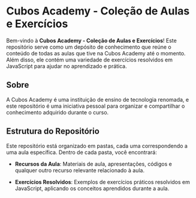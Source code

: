 # Cubos Academy - Coleção de Aulas e Exercícios

Bem-vindo à **Cubos Academy - Coleção de Aulas e Exercícios**! Este repositório serve como um depósito de conhecimento que reúne o conteúdo de todas as aulas que tive na Cubos Academy até o momento. Além disso, ele contém uma variedade de exercícios resolvidos em JavaScript para ajudar no aprendizado e prática.

## Sobre

A Cubos Academy é uma instituição de ensino de tecnologia renomada, e este repositório é uma iniciativa pessoal para organizar e compartilhar o conhecimento adquirido durante o curso.

## Estrutura do Repositório

Este repositório está organizado em pastas, cada uma correspondendo a uma aula específica. Dentro de cada pasta, você encontrará:

- **Recursos da Aula**: Materiais de aula, apresentações, códigos e qualquer outro recurso relevante relacionado à aula.

- **Exercícios Resolvidos**: Exemplos de exercícios práticos resolvidos em JavaScript, aplicando os conceitos aprendidos durante a aula.



